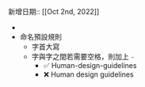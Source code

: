 新增日期:: [[Oct 2nd, 2022]]

-
- 命名預設規則
	- 字首大寫
	- 字與字之間若需要空格，則加上 `-`
		- ✅ Human-design-guidelines
		- ❌ Human design guidelines